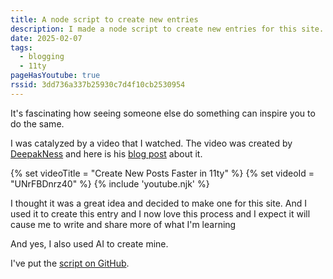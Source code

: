 ```yaml
---
title: A node script to create new entries
description: I made a node script to create new entries for this site. It's up on GitHub.
date: 2025-02-07
tags:
  - blogging
  - 11ty
pageHasYoutube: true
rssid: 3dd736a337b25930c7d4f10cb2530954
---
```


It's fascinating how seeing someone else do something can inspire you to do the same.

I was catalyzed by a video that I watched. The video was created by [DeepakNess](https://deepakness.com/) and here is his [blog post](https://deepakness.com/blog/create-posts-faster-11ty/) about it.

{% set videoTitle = "Create New Posts Faster in 11ty" %}
{% set videoId = "UNrFBDnrz40" %}
{% include 'youtube.njk' %}

I thought it was a great idea and decided to make one for this site. And I used it to create this entry and I now love this process and I expect it will cause me to write and share more of what I'm learning

And yes, I also used AI to create mine.

I've put the [script on GitHub](https://github.com/bobmonsour/mkbo).
